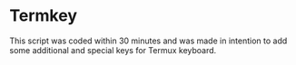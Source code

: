 # Termkey
This script was coded within 30 minutes and was made in intention to add some additional and special keys for Termux keyboard.
